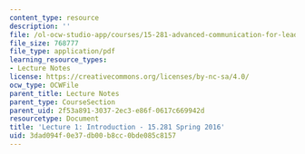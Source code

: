 ```yaml
---
content_type: resource
description: ''
file: /ol-ocw-studio-app/courses/15-281-advanced-communication-for-leaders-spring-2016/3dad094f0e37db00b8cc0bde085c8157_MIT15_281S16_Lec1.pdf
file_size: 768777
file_type: application/pdf
learning_resource_types:
- Lecture Notes
license: https://creativecommons.org/licenses/by-nc-sa/4.0/
ocw_type: OCWFile
parent_title: Lecture Notes
parent_type: CourseSection
parent_uid: 2f53a891-3037-2ec3-e86f-0617c669942d
resourcetype: Document
title: 'Lecture 1: Introduction - 15.281 Spring 2016'
uid: 3dad094f-0e37-db00-b8cc-0bde085c8157
---
```

